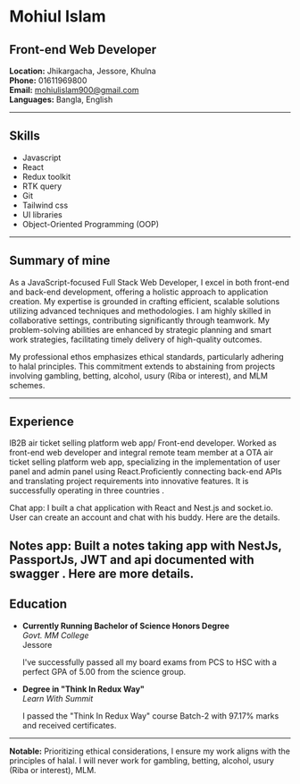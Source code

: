 # Mohiul Islam
## Front-end Web Developer

**Location:** Jhikargacha, Jessore, Khulna  
**Phone:** 01611969800  
**Email:** mohiulislam900@gmail.com  
**Languages:** Bangla, English

---

## Skills
- Javascript
- React
- Redux toolkit
- RTK query
- Git
- Tailwind css
- UI libraries
- Object-Oriented Programming (OOP)

---

## Summary of mine

As a JavaScript-focused Full Stack Web Developer, I excel in both front-end and back-end development, offering a holistic approach to application creation. My expertise is grounded in crafting efficient, scalable solutions utilizing advanced techniques and methodologies. I am highly skilled in collaborative settings, contributing significantly through teamwork. My problem-solving abilities are enhanced by strategic planning and smart work strategies, facilitating timely delivery of high-quality outcomes.

My professional ethos emphasizes ethical standards, particularly adhering to halal principles. This commitment extends to abstaining from projects involving gambling, betting, alcohol, usury (Riba or interest), and MLM schemes.

---

## Experience

lB2B air ticket selling platform web app/ Front-end developer.
Worked as front-end web developer and integral remote team member at a OTA air ticket selling platform web app, specializing in the implementation of user panel and admin panel using React.Proficiently connecting back-end APIs and translating project requirements into innovative features. It is successfully operating in three countries .

Chat app:
I built a chat application with React and Nest.js and socket.io. User can create an account and chat with his buddy. Here are the details.

Notes app:
Built a notes taking app with NestJs, PassportJs, JWT and api documented with swagger . Here are more  details.
---

## Education

- **Currently Running Bachelor of Science Honors Degree**  
  *Govt. MM College*  
  Jessore  

  I've successfully passed all my board exams from PCS to HSC with a perfect GPA of 5.00 from the science group.

- **Degree in "Think In Redux Way"**  
  *Learn With Summit*  

  I passed the "Think In Redux Way" course Batch-2 with 97.17% marks and received certificates.

---

**Notable:** Prioritizing ethical considerations, I ensure my work aligns with the principles of halal. I will never work for gambling, betting, alcohol, usury (Riba or interest), MLM.
